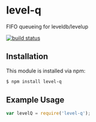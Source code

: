 # level-q

FIFO queueing for leveldb/levelup

[![build status](https://secure.travis-ci.org/eugeneware/level-q.png)](http://travis-ci.org/eugeneware/level-q)

## Installation

This module is installed via npm:

``` bash
$ npm install level-q
```

## Example Usage

``` js
var levelQ = require('level-q');
```
